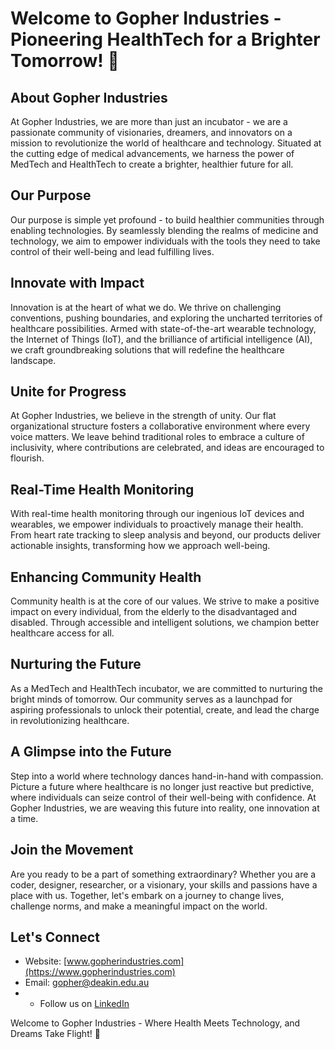 # Welcome to Gopher Industries - Pioneering HealthTech for a Brighter Tomorrow! 🌟

## About Gopher Industries

At Gopher Industries, we are more than just an incubator - we are a passionate community of visionaries, dreamers, and innovators on a mission to revolutionize the world of healthcare and technology. Situated at the cutting edge of medical advancements, we harness the power of MedTech and HealthTech to create a brighter, healthier future for all.

## Our Purpose

Our purpose is simple yet profound - to build healthier communities through enabling technologies. By seamlessly blending the realms of medicine and technology, we aim to empower individuals with the tools they need to take control of their well-being and lead fulfilling lives.

## Innovate with Impact

Innovation is at the heart of what we do. We thrive on challenging conventions, pushing boundaries, and exploring the uncharted territories of healthcare possibilities. Armed with state-of-the-art wearable technology, the Internet of Things (IoT), and the brilliance of artificial intelligence (AI), we craft groundbreaking solutions that will redefine the healthcare landscape.

## Unite for Progress

At Gopher Industries, we believe in the strength of unity. Our flat organizational structure fosters a collaborative environment where every voice matters. We leave behind traditional roles to embrace a culture of inclusivity, where contributions are celebrated, and ideas are encouraged to flourish.

## Real-Time Health Monitoring

With real-time health monitoring through our ingenious IoT devices and wearables, we empower individuals to proactively manage their health. From heart rate tracking to sleep analysis and beyond, our products deliver actionable insights, transforming how we approach well-being.

## Enhancing Community Health

Community health is at the core of our values. We strive to make a positive impact on every individual, from the elderly to the disadvantaged and disabled. Through accessible and intelligent solutions, we champion better healthcare access for all.

## Nurturing the Future

As a MedTech and HealthTech incubator, we are committed to nurturing the bright minds of tomorrow. Our community serves as a launchpad for aspiring professionals to unlock their potential, create, and lead the charge in revolutionizing healthcare.

## A Glimpse into the Future

Step into a world where technology dances hand-in-hand with compassion. Picture a future where healthcare is no longer just reactive but predictive, where individuals can seize control of their well-being with confidence. At Gopher Industries, we are weaving this future into reality, one innovation at a time.

## Join the Movement

Are you ready to be a part of something extraordinary? Whether you are a coder, designer, researcher, or a visionary, your skills and passions have a place with us. Together, let's embark on a journey to change lives, challenge norms, and make a meaningful impact on the world.

## Let's Connect

- Website: [www.gopherindustries.com](https://www.gopherindustries.com)
- Email: [gopher@deakin.edu.au](mailto:gopher@deakin.edu.au)
- - Follow us on [LinkedIn](https://www.linkedin.com/company/gopher-industries)

Welcome to Gopher Industries - Where Health Meets Technology, and Dreams Take Flight! 🚀
